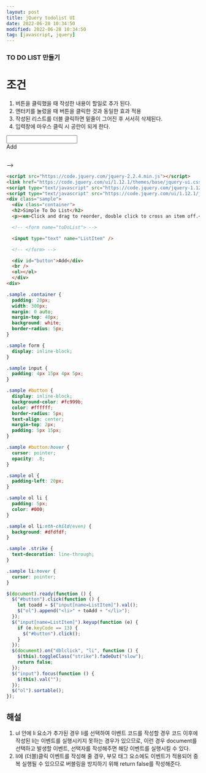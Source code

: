```yaml
---
layout: post
title: jQuery todolist UI
date: 2022-06-28 10:34:50
modified: 2022-06-28 10:34:50
tag: [javascript, jquery]
---
```


<h3>TO DO LIST 만들기</h3>

# 조건
1. 버튼을 클릭했을 때 작성한 내용이 할일로 추가 된다.
2. 엔터키를 눌렀을 때 버튼을 클릭한 것과 동일한 효과 적용
3. 작성된 리스트를 더블 클릭하면 밑줄이 그어진 후 서서히 삭제된다.
4. 입력창에 마우스 클릭 시 공란이 되게 한다.

<!-- ## 구현

<style>
.sample .container {
  padding: 20px;
  width: 300px;
  margin: 0 auto;
  margin-top: 40px;
  background: white;
  border-radius: 5px;
}

.sample form {
  display: inline-block;
}

.sample input {
  padding: 4px 15px 4px 5px;
}

.sample #button {
  display: inline-block;
  background-color: #fc999b;
  color: #ffffff;
  border-radius: 5px;
  text-align: center;
  margin-top: 2px;
  padding: 5px 15px;
}

.sample #button:hover {
  cursor: pointer;
  opacity: .8;
}

.sample ol {
  padding-left: 20px;
}

.sample ol li {
  padding: 5px;
  color: #000;
}

.sample ol li:nth-child(even) {
  background: #dfdfdf;
}

.sample .strike {
  text-decoration: line-through;
}

.sample li:hover {
  cursor: pointer;
}
</style>
<div class="sample">
  <div class="container">
  <h2>Simple To Do List</h2>
  <p><em>Click and drag to reorder, double click to cross an item off.</em></p>

  <!-- <form name="toDoList"> -->

  <input type="text" name="ListItem" />

  <!-- </form> -->

  <div id="button">Add</div>
  <br />
  <ol></ol>
  </div>
<div>

<script src="https://code.jquery.com/jquery-2.2.4.min.js"></script>
<link href="https://code.jquery.com/ui/1.12.1/themes/base/jquery-ui.css" rel="stylesheet" type="text/css" />
<script type="text/javascript" src="https://code.jquery.com/jquery-1.12.4.min.js"></script>
<script type="text/javascript" src="https://code.jquery.com/ui/1.12.1/jquery-ui.js"></script>
<script>
$(document).ready(function () {
  $('#button').click(function () {
    let toAdd = $('input[name=ListItem]').val(); $('.sample ol').append('<li>' + toAdd + '</li>');
  }); 
  $('input[name=ListItem]').keypress(function (e) {
    if (e.keyCode == 13) {
      $('#button').click();
        }
  }); 
  $(document).on('dblclick', 'li', function () {
    $(this).toggleClass('strike').fadeOut('slow');
    return false;
  }); $('input').focus(function () { $(this).val(''); }); 
  $('.sample ol').sortable();
});
</script> -->


```html
<script src="https://code.jquery.com/jquery-2.2.4.min.js"></script>
<link href="https://code.jquery.com/ui/1.12.1/themes/base/jquery-ui.css" rel="stylesheet" type="text/css" />
<script type="text/javascript" src="https://code.jquery.com/jquery-1.12.4.min.js"></script>
<script type="text/javascript" src="https://code.jquery.com/ui/1.12.1/jquery-ui.js"></script>
<div class="sample">
  <div class="container">
  <h2>Simple To Do List</h2>
  <p><em>Click and drag to reorder, double click to cross an item off.</em></p>

  <!-- <form name="toDoList"> -->

  <input type="text" name="ListItem" />

  <!-- </form> -->

  <div id="button">Add</div>
  <br />
  <ol></ol>
  </div>
<div>
```

```css
.sample .container {
  padding: 20px;
  width: 300px;
  margin: 0 auto;
  margin-top: 40px;
  background: white;
  border-radius: 5px;
}

.sample form {
  display: inline-block;
}

.sample input {
  padding: 4px 15px 4px 5px;
}

.sample #button {
  display: inline-block;
  background-color: #fc999b;
  color: #ffffff;
  border-radius: 5px;
  text-align: center;
  margin-top: 2px;
  padding: 5px 15px;
}

.sample #button:hover {
  cursor: pointer;
  opacity: .8;
}

.sample ol {
  padding-left: 20px;
}

.sample ol li {
  padding: 5px;
  color: #000;
}

.sample ol li:nth-child(even) {
  background: #dfdfdf;
}

.sample .strike {
  text-decoration: line-through;
}

.sample li:hover {
  cursor: pointer;
}
```

```javascript
$(document).ready(function () {
  $("#button").click(function () {
    let toadd = $("input[name=ListItem]").val();
    $("ol").append("<li>" + toAdd + "</li>");
  });
  $("input[name=ListItem]").keyup(function (e) {
    if (e.keyCode == 13) {
      $("#button").click();
    }
  });
  $(document).on("dblclick", "li", function () {
    $(this).toggleClass("strike").fadeOut("slow");
    return false;
  });
  $("input").focus(function () {
    $(this).val("");
  });
  $("ol").sortable();
});
```

## 해설
1. ul 안에 li 요소가 추가된 경우 li를 선택하여 이벤트 코드를 작성할 경우 코드 이후에 작성된 li는 이벤트를 실행시키지 못하는 경우가 있으므로, 이런 경우 document를 선택하고 발생할 이벤트, 선택자를 작성해주면 해당 이벤트를 실행시킬 수 있다.
2. li에 (더블)클릭 이벤트를 작성해 줄 경우, 부모 태그 요소에도 이벤트가 적용되어 중복 실행될 수 있으므로 버블링을 방지하기 위해 return false를 작성해준다.
